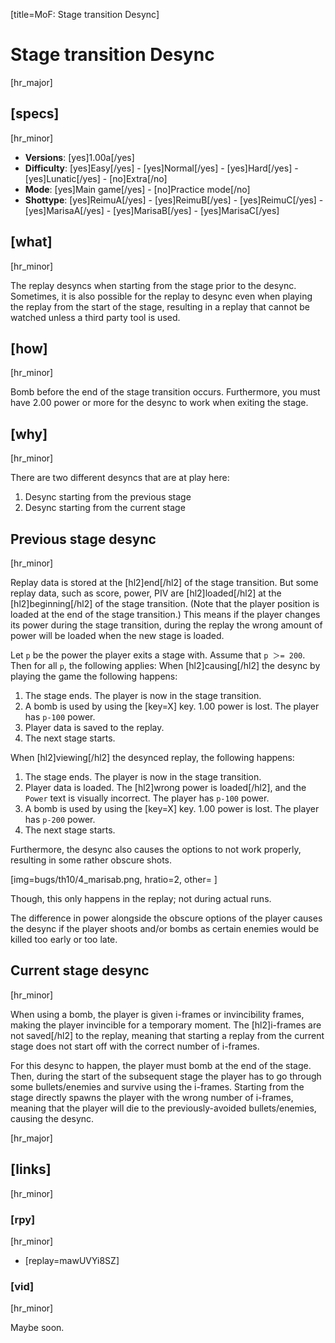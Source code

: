 [title=MoF: Stage transition Desync]
# Stage transition Desync

[hr_major] 
## [specs]
[hr_minor]  

* **Versions**: [yes]1.00a[/yes] 
* **Difficulty**: [yes]Easy[/yes] - [yes]Normal[/yes] - [yes]Hard[/yes] - [yes]Lunatic[/yes] - [no]Extra[/no]
* **Mode**: [yes]Main game[/yes] - [no]Practice mode[/no]
* **Shottype**: [yes]ReimuA[/yes] - [yes]ReimuB[/yes] - [yes]ReimuC[/yes] - [yes]MarisaA[/yes] - [yes]MarisaB[/yes] - [yes]MarisaC[/yes]

## [what]
[hr_minor]

The replay desyncs when starting from the stage prior to the desync. Sometimes, it is also possible for the replay to desync even when playing the replay from the start of the stage, resulting in a replay that cannot be watched unless a third party tool is used.

## [how]
[hr_minor]

Bomb before the end of the stage transition occurs.
Furthermore, you must have 2.00 power or more for the desync to work when exiting the stage.

## [why]
[hr_minor]

There are two different desyncs that are at play here:
1. Desync starting from the previous stage
2. Desync starting from the current stage

## Previous stage desync
[hr_minor]

Replay data is stored at the [hl2]end[/hl2] of the stage transition.
But some replay data, such as score, power, PIV are [hl2]loaded[/hl2] at the [hl2]beginning[/hl2] of the stage transition. (Note that the player position is loaded at the end of the stage transition.) This means if the player changes its power during the stage transition, during the replay the wrong amount of power will be loaded when the new stage is loaded.

Let ``p`` be the power the player exits a stage with. Assume that ``p ＞= 200``. Then for all ``p``, the following applies:
When [hl2]causing[/hl2] the desync by playing the game the following happens:
1. The stage ends. The player is now in the stage transition.
2. A bomb is used by using the [key=X] key. 1.00 power is lost. The player has ``p-100`` power.
3. Player data is saved to the replay.
4. The next stage starts.

When [hl2]viewing[/hl2] the desynced replay, the following happens:
1. The stage ends. The player is now in the stage transition.
2. Player data is loaded. The [hl2]wrong power is loaded[/hl2], and the ``Power`` text is visually incorrect. The player has ``p-100`` power.
3. A bomb is used by using the [key=X] key. 1.00 power is lost. The player has ``p-200`` power.
4. The next stage starts.

Furthermore, the desync also causes the options to not work properly, resulting in some rather obscure shots.

[img=bugs/th10/4_marisab.png, hratio=2, other= ]

Though, this only happens in the replay; not during actual runs.

The difference in power alongside the obscure options of the player causes the desync if the player shoots and/or bombs as certain enemies would be killed too early or too late.

## Current stage desync
[hr_minor]

When using a bomb, the player is given i-frames or invincibility frames, making the player invincible for a temporary moment. The [hl2]i-frames are not saved[/hl2] to the replay, meaning that starting a replay from the current stage does not start off with the correct number of i-frames. 

For this desync to happen, the player must bomb at the end of the stage. Then, during the start of the subsequent stage the player has to go through some bullets/enemies and survive using the i-frames. Starting from the stage directly spawns the player with the wrong number of i-frames, meaning that the player will die to the previously-avoided bullets/enemies, causing the desync.


[hr_major]
## [links]
[hr_minor]
### [rpy]
[hr_minor]

+ [replay=mawUVYi8SZ]

### [vid]
[hr_minor]

Maybe soon.

